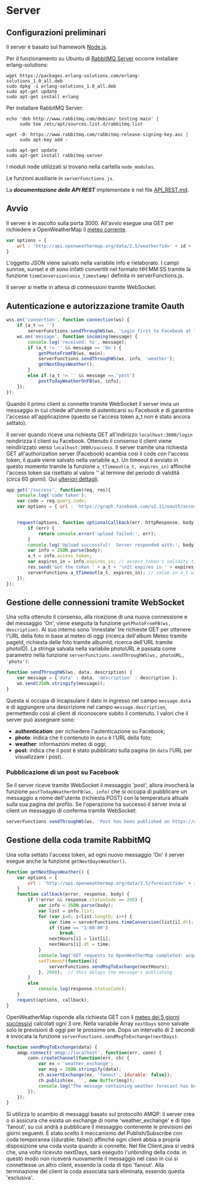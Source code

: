 # Server

## Configurazioni preliminari
Il server è basato sul framework [Node.js](https://nodejs.org/it/download/).

Per il funzionamento su Ubuntu di [RabbitMQ Server](https://www.rabbitmq.com/install-debian.html) occorre installare erlang-solutions:
```
wget https://packages.erlang-solutions.com/erlang-solutions_1.0_all.deb
sudo dpkg -i erlang-solutions_1.0_all.deb
sudo apt-get update
sudo apt-get install erlang
```
Per installare RabbitMQ Server:
```
echo 'deb http://www.rabbitmq.com/debian/ testing main' |
     sudo tee /etc/apt/sources.list.d/rabbitmq.list

wget -O- https://www.rabbitmq.com/rabbitmq-release-signing-key.asc |
     sudo apt-key add -

sudo apt-get update
sudo apt-get install rabbitmq-server
```
I moduli node utilizzati si trovano nella cartella `node_modules`.

Le funzioni ausiliarie in `serverFunctions.js`.

La **_documentazione delle API REST_** implementate è nel file [API_REST.md](API_REST.md).

## Avvio ##

Il server è in ascolto sulla porta 3000.
All'avvio esegue una GET per richiedere a OpenWeatherMap il [meteo corrente](https://openweathermap.org/current).
```javascript
var options = {
	url : 'http://api.openweathermap.org/data/2.5/weather?id=' + id + '&units=metric&lang=it&appid=' + appid
}
```
L'oggetto JSON viene salvato nella variabile info e rielaborato. I campi sunrise, sunset e dt sono infatti convertiti nel formato HH:MM:SS tramite la funzione `timeConversion(unix_timestamp)` definita in serverFunctions.js.  

Il server si mette in attesa di connessioni tramite WebSocket.


## Autenticazione e autorizzazione tramite Oauth ##
```javascript
wss.on('connection', function connection(ws) {
	if (a_t == '')
		serverFunctions.sendThroughWS(ws, 'Login first to Facebook at localhost:3000/login', 'authentication');
	ws.on('message', function incoming(message) {
		console.log('received: %s', message);
		if (a_t != '' && message == 'On') {
			getPhotoFromFB(ws, main);
			serverFunctions.sendThroughWS(ws, info, 'weather');
			getNextDaysWeather();
		}
		else if (a_t != '' && message == 'post')
			postTodayWeatherOnFB(ws, info);
	});	
});
```
Quando il primo client si connette tramite WebSocket il server invia un messaggio in cui chiede all'utente di autenticarsi su Facebook e di garantire l'accesso all'applicazione (questo se l'access token a_t non è stato ancora settato).

Il server quando riceve una richiesta GET all'indirizzo `localhost:3000/login` reindirizza il client su Facebook.
Ottenuto il consenso il client viene reindirizzato verso `localhost:3000/success`. Il server tramite una richiesta GET all'authorization server (Facebook) scambia così il code con l'access token, il quale viene salvato nella variabile a_t. Un timeout è avviato in questo momento tramite la funzione `a_tTimeout(a_t, expires_in)` affinché l'access token sia risettato al valore '' al termine del periodo di validità (circa 60 giorni). Qui [ulteriori dettagli](https://developers.facebook.com/docs/facebook-login/access-tokens/expiration-and-extension). 
```javascript
app.get('/success', function(req, res){
	console.log('code taken');
	var code = req.query.code;
	var options = { url : 'https://graph.facebook.com/v2.11/oauth/access_token?client_id=639398073115710&redirect_uri=http%3A%2F%2Flocalhost:3000%2Fsuccess&client_secret=7aa285d12c5b562e188b76431f31c2aa&code=' + code };


	request(options, function optionalCallback(err, httpResponse, body){
		if (err) {
			return console.error('upload failed:', err);
		}
		console.log('Upload successful!  Server responded with:', body);
		var info = JSON.parse(body);
		a_t = info.access_token;
		var expires_in = info.expires_in; // access_token's validity time
		res.send('Got the token ' + a_t + '\nIt expires in ' + expires_in + ' seconds');
		serverFunctions.a_tTimeout(a_t, expires_in); // value in a_t will be deleted at the end of this timeout
	});
});
``` 

## Gestione delle connessioni tramite WebSocket ## 
Una volta ottenuto il consenso, alla ricezione di una nuova connessione e del messaggio 'On', viene eseguita la funzione `getPhotoFromFB(ws, description)`. Al suo interno sono 'innestate' tre richieste GET per ottenere l'URL della foto in base al meteo di oggi (ricerca dell'album Meteo tramite pageId, richiesta delle foto tramite albumId, ricerca dell'URL tramite photoID). La stringa salvata nella variabile photoURL è passata come parametro nella funzione `serverFunctions.sendThroughWS(ws, photoURL, 'photo')`:

```javascript
function sendThroughWS(ws, data, description) {
	var message = {'data' : data, 'description' : description };
	ws.send(JSON.stringify(message));
}
```

Questa si occupa di incapsulare il dato in ingresso nel campo `message.data` e di aggiungere una descrizione nel campo `message.description`, permettendo così al client di riconoscere subito il contenuto. I valori che il server può assegnare sono:
- **authentication**: per richiedere l'autenticazione su Facebook;
- **photo**: indica che il contenuto in `data` è l'URL della foto;
- **weather**: informazioni meteo di oggi;
- **post**: indica che il post è stato pubblicato sulla pagina (in `data` l'URL per visualizzare i post).

### Pubblicazione di un post su Facebook ###
Se il server riceve tramite WebSocket il messaggio 'post', allora invocherà la funzione `postTodayWeatherOnFB(ws, info)` che si occupa di pubblicare un messaggio a nome dell'utente (richiesta POST) con la temperatura attuale sulla sua pagina del profilo. Se l'operazione ha successo il server invia al client un messaggio di conferma tramite WebSocket:

```javascript
serverFunctions.sendThroughWS(ws, 'Post has been published on https://www.facebook.com/me', 'post');
```

## Gestione della coda tramite RabbitMQ ##
Una volta settato l'access token, ad ogni nuovo messaggio 'On' il server esegue anche la funzione `getNextDaysWeather()`.
```javascript
function getNextDaysWeather() {
	var options = {
		url : 'http://api.openweathermap.org/data/2.5/forecast?id=' + id + '&units=metric&lang=it&appid=' + appid
	}
	function callback(error, response, body) {
		if (!error && response.statusCode == 200) {
			var info = JSON.parse(body);
			var list = info.list;
			for (var i=0; i<list.length; i++) {
				var time = serverFunctions.timeConversion(list[i].dt);
				if (time == '1:00:00')
					break;
				nextHours[i] = list[i];
				nextHours[i].dt = time;
			}
			console.log('GET requests to OpenWeatherMap completed: acquired all infos about today weather forecast');
			setTimeout(function(){
				serverFunctions.sendMsgToExchange(nextHours);
			}, 2000);  // this delays the message's publishing
		}
		else
			console.log(response.statusCode);
	}
	request(options, callback);
}
```
OpenWeatherMap risponde alla richiesta GET con il [meteo dei 5 giorni successivi](https://openweathermap.org/forecast5) calcolati ogni 3 ore. Nella variabile Array `nextDays` sono salvate solo le previsioni di oggi per le prossime ore. Dopo un intervallo di 2 secondi è invocata la funzione `serverFunctions.sendMsgToExchange(nextDays)`.

```javascript
function sendMsgToExchange(data) {
	amqp.connect('amqp://localhost', function(err, conn) {
		conn.createChannel(function(err, ch) {
			var ex = 'weather_exchange';
			var msg = JSON.stringify(data);
			ch.assertExchange(ex, 'fanout', {durable: false});
			ch.publish(ex, '', new Buffer(msg));
			console.log("The message containing weather forecast has been sent to the exchange");
		});
	});
}
```
Si utilizza lo scambio di messaggi basato sul protocollo AMQP: il server crea o si assicura che esista un exchange di nome 'weather_exchange' e di tipo 'fanout', su cui andrà a pubblicare il messaggio contenente le previsioni dei giorni seguenti.
È stato scelto il meccanismo del Publish/Subscribe con coda temporanea ({durable: false}) affinché ogni client abbia a propria disposizione una coda vuota quando si connette. Nel file Client.java si vedrà che, una volta ricevuto nextDays, sarà eseguito l'unbinding della coda: in questo modo non riceverà nuovamente il messaggio nel caso in cui si connettesse un altro client, essendo la coda di tipo 'fanout'.
Alla terminazione del client la coda associata sarà eliminata, essendo questa 'esclusiva'.
